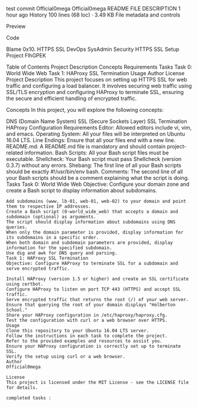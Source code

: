 test commit
Official0mega
Official0mega
README FILE DESCRIPTION
1 hour ago
History
100 lines (68 loc) · 3.49 KB
File metadata and controls

Preview

Code

Blame
0x10. HTTPS SSL
DevOps
SysAdmin
Security
HTTPS SSL Setup Project
 FlhGPEK

 Table of Contents
 Project Description
 Concepts
 Requirements
 Tasks
 Task 0: World Wide Web
 Task 1: HAProxy SSL Termination
 Usage
 Author
 License
 Project Description
 This project focuses on setting up HTTPS SSL for web traffic and configuring a load balancer. It involves securing web traffic using SSL/TLS encryption and configuring HAProxy to terminate SSL, ensuring the secure and efficient handling of encrypted traffic.

 Concepts
 In this project, you will explore the following concepts:

 DNS (Domain Name System)
	SSL (Secure Sockets Layer)
	SSL Termination
	HAProxy Configuration
	Requirements
	Editor: Allowed editors include vi, vim, and emacs.
	Operating System: All your files will be interpreted on Ubuntu 16.04 LTS.
	Line Endings: Ensure that all your files end with a new line.
	README.md: A README.md file is mandatory and should contain project-related information.
	Bash Scripts: All your Bash script files must be executable.
	Shellcheck: Your Bash script must pass Shellcheck (version 0.3.7) without any errors.
	Shebang: The first line of all your Bash scripts should be exactly #!/usr/bin/env bash.
	Comments: The second line of all your Bash scripts should be a comment explaining what the script is doing.
	Tasks
	Task 0: World Wide Web
	Objective: Configure your domain zone and create a Bash script to display information about subdomains.

	Add subdomains (www, lb-01, web-01, web-02) to your domain and point them to respective IP addresses.
	Create a Bash script (0-world_wide_web) that accepts a domain and subdomain (optional) as arguments.
	The script should display information about subdomains using DNS queries.
	When only the domain parameter is provided, display information for its subdomains in a specific order.
	When both domain and subdomain parameters are provided, display information for the specified subdomain.
	Use dig and awk for DNS query and parsing.
	Task 1: HAProxy SSL Termination
	Objective: Configure HAProxy to terminate SSL for a subdomain and serve encrypted traffic.

	Install HAProxy (version 1.5 or higher) and create an SSL certificate using certbot.
	Configure HAProxy to listen on port TCP 443 (HTTPS) and accept SSL traffic.
	Serve encrypted traffic that returns the root (/) of your web server.
	Ensure that querying the root of your domain displays "Holberton School."
	Share your HAProxy configuration in /etc/haproxy/haproxy.cfg.
	Test the configuration with curl or a web browser over HTTPS.
	Usage
	Clone this repository to your Ubuntu 16.04 LTS server.
	Follow the instructions in each task to complete the project.
	Refer to the provided examples and resources to assist you.
	Ensure your HAProxy configuration is correctly set up to terminate SSL.
	Verify the setup using curl or a web browser.
	Author
	Official0mega

	License
	This project is licensed under the MIT License - see the LICENSE file for details.

	completed tasks :
